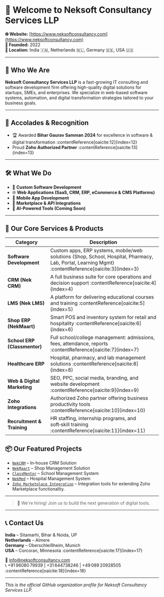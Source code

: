 # 👋 Welcome to Neksoft Consultancy Services LLP

**🌐 Website:** [https://www.neksoftconsultancy.com](https://www.neksoftconsultancy.com)  
**🏢 Founded:** 2022  
**📍 Location:** India 🇮🇳, Netherlands 🇳🇱, Germany 🇩🇪, USA 🇺🇸

---

## 🚀 Who We Are

**Neksoft Consultancy Services LLP** is a fast-growing IT consulting and software development firm offering high-quality digital solutions for startups, SMEs, and enterprises. We specialize in web-based software systems, automation, and digital transformation strategies tailored to your business goals.

---

## 🚩 Accolades & Recognition

- 🏆 Awarded **Bihar Gaurav Samman 2024** for excellence in software & digital transformation :contentReference[oaicite:12]{index=12}  
- Proud **Zoho Authorized Partner** :contentReference[oaicite:13]{index=13}

---

## 🛠️ What We Do

- 🔧 **Custom Software Development**
- 🌐 **Web Applications (SaaS, CRM, ERP, eCommerce & CMS Platforms)**
- 📱 **Mobile App Development**
- 🛒 **Marketplace & API Integrations**
- 🧠 **AI-Powered Tools (Coming Soon)**

---
## 💼 Our Core Services & Products

| Category                  | Description |
|--------------------------|-------------|
| **Software Development** | Custom apps, ERP systems, mobile/web solutions (Shop, School, Hospital, Pharmacy, Lab, Portal, Learning Mgmt) :contentReference[oaicite:3]{index=3} |
| **CRM (Nek CRM)**        | A full business suite for core operations and decision support :contentReference[oaicite:4]{index=4} |
| **LMS (Nek LMS)**        | A platform for delivering educational courses and training :contentReference[oaicite:5]{index=5} |
| **Shop ERP (NekMaart)**  | Smart POS and inventory system for retail and hospitality :contentReference[oaicite:6]{index=6} |
| **School ERP (Classmentor)** | Full school/college management: admissions, fees, attendance, reports :contentReference[oaicite:7]{index=7} |
| **Healthcare ERP**       | Hospital, pharmacy, and lab management solutions :contentReference[oaicite:8]{index=8} |
| **Web & Digital Marketing** | SEO, PPC, social media, branding, and website development :contentReference[oaicite:9]{index=9} |
| **Zoho Integrations**    | Authorized Zoho partner offering business productivity tools :contentReference[oaicite:10]{index=10} |
| **Recruitment & Training** | HR staffing, internship programs, and soft‑skill training :contentReference[oaicite:11]{index=11} |

## 📦 Our Featured Projects

- [`NekCRM`](https://github.com/Neksoft-Consultancy-Services/nekcrm) – In-house CRM Solution
- [`NekMaart`](https://github.com/Neksoft-Consultancy-Services/nekmaart) – Shop Management Solution
- [`ClassMentor`](https://github.com/Neksoft-Consultancy-Services/classmentor) – School Management System
- [`NekMed`](https://github.com/Neksoft-Consultancy-Services/nekmed) – Hospital Management System
- [`Zoho Marketplace Integration`](https://github.com/Neksoft-Consultancy-Services/zoho-marketplace-integration) – Integration tools for extending Zoho Marketplace functionality.
---


> 🚀 We're hiring! Join us to build the next generation of digital tools.

---

## 📞 Contact Us

**India** – Sitamarhi, Bihar & Noida, UP  
**Netherlands** – Almere  
**Germany** – Oberschleißheim, Munich  
**USA** – Corcoran, Minnesota :contentReference[oaicite:17]{index=17}

📧 info@neksoftconsultancy.com  
📞 +91 96080 79939 | +31 644738246 | +49 089 20928505 :contentReference[oaicite:18]{index=18}

---

_This is the official GitHub organization profile for Neksoft Consultancy Services LLP._

